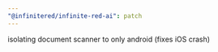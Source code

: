 ```yaml
---
"@infinitered/infinite-red-ai": patch
---
```


isolating document scanner to only android (fixes iOS crash)
